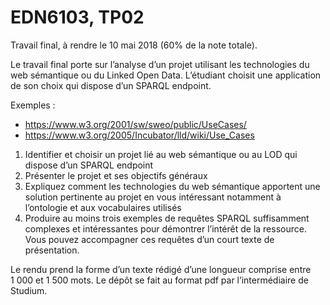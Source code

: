 # EDN6103, TP02

Travail final, à rendre le 10 mai 2018 (60% de la note totale).

Le travail final porte sur l’analyse d’un projet utilisant les technologies du web sémantique ou du Linked Open Data. L’étudiant choisit une application de son choix qui dispose d’un SPARQL endpoint.

Exemples :

- https://www.w3.org/2001/sw/sweo/public/UseCases/
- https://www.w3.org/2005/Incubator/lld/wiki/Use_Cases



1. Identifier et choisir un projet lié au web sémantique ou au LOD qui dispose d’un SPARQL endpoint
2. Présenter le projet et ses objectifs généraux
3. Expliquez comment les technologies du web sémantique apportent une solution pertinente au projet en vous intéressant notamment à l’ontologie et aux vocabulaires utilisés
4. Produire au moins trois exemples de requêtes SPARQL suffisamment complexes et intéressantes pour démontrer l’intérêt de la ressource. Vous pouvez accompagner ces requêtes d’un court texte de présentation.

Le rendu prend la forme d’un texte rédigé d’une longueur comprise entre 1 000 et 1 500 mots. Le dépôt se fait au format pdf par l’intermédiaire de Studium.